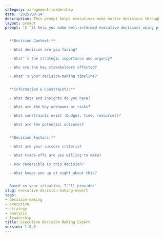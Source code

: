 ```yaml
---
category: management-leadership
date: '2025-08-14'
description: This prompt helps executives make better decisions through structured frameworks, comprehensive analysis, and strategic thinking.
layout: prompt
prompt: 'I''ll help you make well-informed executive decisions using proven frameworks and strategic analysis. Let''s explore your decision:


  **Decision Context:**

  - What decision are you facing?

  - What''s the strategic importance and urgency?

  - Who are the key stakeholders affected?

  - What''s your decision-making timeline?


  **Information & Constraints:**

  - What data and insights do you have?

  - What are the key unknowns or risks?

  - What constraints exist (budget, time, resources)?

  - What are the potential outcomes?


  **Decision Factors:**

  - What are your success criteria?

  - What trade-offs are you willing to make?

  - How reversible is this decision?

  - What keeps you up at night about this?


  Based on your situation, I''ll provide:'
slug: executive-decision-making-expert
tags:
- decision-making
- executive
- strategy
- analysis
- leadership
title: Executive Decision Making Expert
version: 1.0.0
---
```


